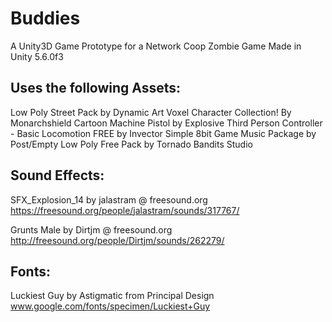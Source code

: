 # Buddies
A Unity3D Game Prototype for a Network Coop Zombie Game
Made in Unity 5.6.0f3

## Uses the following Assets:
Low Poly Street Pack by Dynamic Art 
Voxel Character Collection! By Monarchshield 
Cartoon Machine Pistol by Explosive 
Third Person Controller - Basic Locomotion FREE by Invector
Simple 8bit Game Music Package by Post/Empty
Low Poly Free Pack by Tornado Bandits Studio

## Sound Effects: 
SFX_Explosion_14 by jalastram @ freesound.org
https://freesound.org/people/jalastram/sounds/317767/

Grunts Male by Dirtjm @ freesound.org
http://freesound.org/people/Dirtjm/sounds/262279/

## Fonts: 
Luckiest Guy by Astigmatic from Principal Design
www.google.com/fonts/specimen/Luckiest+Guy
